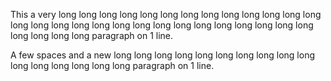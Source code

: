 This a very long long long long long long long long long long long long long long long long long long long long long
long long long long long long long long long long long paragraph on 1 line.

A few spaces and a new long long long long long long long long long long long long long long long long paragraph on 1
line.
